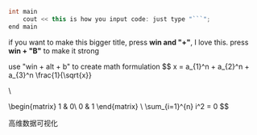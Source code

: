 ```c++
int main
	cout << this is how you input code: just type "```";
end main
```

if you want to make this bigger title, press **win and "+"**, I love this. press **win + "B"** to make it strong

use "win + alt + b" to create math formulation
$$
x = a_{1}^n + a_{2}^n + a_{3}^n \frac{1}{\sqrt{x}} 

\\

\begin{matrix}
1 & 0\\
0 & 1
\end{matrix}
\\
\sum_{i=1}^{n} i^2 = 0
$$

高维数据可视化